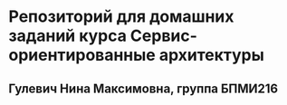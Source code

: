 # Репозиторий для домашних заданий курса Сервис-ориентированные архитектуры

## Гулевич Нина Максимовна, группа БПМИ216

